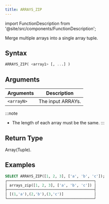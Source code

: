 ```yaml
---
title: ARRAYS_ZIP
---
```

import FunctionDescription from '@site/src/components/FunctionDescription';

<FunctionDescription description="Introduced or updated: v1.2.690"/>

Merge multiple arrays into a single array tuple.

## Syntax

```sql
ARRAYS_ZIP( <array1> [, ...] )
```

## Arguments

| Arguments  | Description       |
|------------|-------------------|
| `<arrayN>` | The input ARRAYs. |

:::note
- The length of each array must be the same.
:::

## Return Type

Array(Tuple).

## Examples

```sql
SELECT ARRAYS_ZIP([1, 2, 3], ['a', 'b', 'c']);
┌────────────────────────────────────────┐
│ arrays_zip([1, 2, 3], ['a', 'b', 'c']) │
├────────────────────────────────────────┤
│ [(1,'a'),(2,'b'),(3,'c')]              │
└────────────────────────────────────────┘
```
